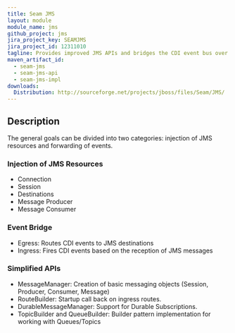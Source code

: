```yaml
---
title: Seam JMS
layout: module
module_name: jms
github_project: jms
jira_project_key: SEAMJMS
jira_project_id: 12311010
tagline: Provides improved JMS APIs and bridges the CDI event bus over JMS.
maven_artifact_id: 
  - seam-jms
  - seam-jms-api
  - seam-jms-impl
downloads:
  Distribution: http://sourceforge.net/projects/jboss/files/Seam/JMS/ 
---
```

## Description
The general goals can be divided into two categories: injection of JMS resources and forwarding of events.

### Injection of JMS Resources

- Connection 
- Session 
- Destinations 
- Message Producer 
- Message Consumer 

### Event Bridge

- Egress: Routes CDI events to JMS destinations 
- Ingress: Fires CDI events based on the reception of JMS messages 

### Simplified APIs

- MessageManager: Creation of basic messaging objects (Session, Producer, Consumer, Message) 
- RouteBuilder: Startup call back on ingress routes. 
- DurableMessageManager: Support for Durable Subscriptions. 
- TopicBuilder and QueueBuilder: Builder pattern implementation for working with Queues/Topics 
